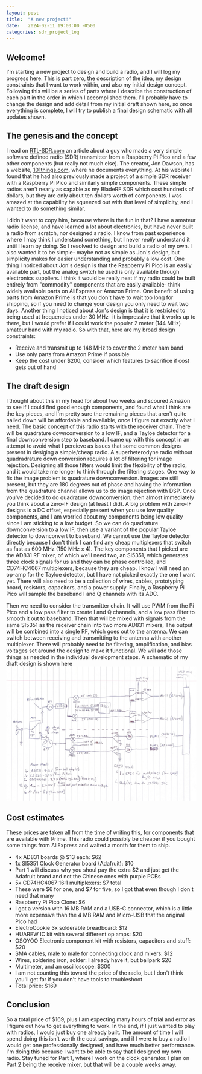 ```yaml
---
layout: post
title:  "A new project!"
date:   2024-02-11 19:00:00 -0500
categories: sdr_project_log
---
```


## Welcome!
I'm starting a new project to design and build a radio, and I will log my progress here.  This is part zero, the description of the idea, my design constraints that I want to work within, and also my initial design concept.  Following this will be a series of parts where I describe the construction of each part in the order in which I accomplished them.  I'll probably have to change the design and add detail from my initial draft shown here, so once everything is complete, I will try to publish a final design schematic with all updates shown.

## The genesis and the concept
I read on [RTL-SDR.com](https://www.rtl-sdr.com/an-hf-ham-radio-ssb-am-fm-cw-transmitter-made-from-a-raspberry-pi-pico-and-not-much-more/) an article about a guy who made a very simple software defined radio (SDR) transmitter from a Raspberry Pi Pico and a few other components (but really not much else).  The creator, Jon Dawson, has a website, [101things.com](https://101-things.readthedocs.io/en/latest/ham_transmitter.html), where he documents everything.  At his webiste I found that he had also previously made a project of a simple SDR receiver with a Raspberry Pi Pico and similarly simple components.  These simple radios aren't nearly as capable as my BladeRF SDR which cost hundreds of dollars, but they are only about ten dollars worth of components.  I was amazed at the capability he squeezed out with that level of simplicity, and I wanted to do something similar.  

I didn't want to copy him, because where is the fun in that?  I have a amateur radio license, and have learned a lot about electronics, but have never built a radio from scratch, nor designed a radio.  I know from past experience where I may think I understand something, but I never *really* understand it until I learn by doing.  So I resolved to design and build a radio of my own.  I also wanted it to be simple- maybe not as simple as Jon's design, but simplicity makes for easier understanding and probably a low cost.  One thing I noticed about Jon's design is that the Raspberry Pi Pico is an easily available part, but the analog switch he used is only available through electronics suppliers.  I think it would be really neat if my radio could be built entirely from "commodity" components that are easily available- think widely available parts on AliExpress or Amazon Prime.  One benefit of using parts from Amazon Prime is that you don't have to wait too long for shipping, so if you need to change your design you only need to wait two days.  Another thing I noticed about Jon's design is that it is restricted to being used at frequencies under 30 MHz- it is impressive that it works up to there, but I would prefer if I could work the popular 2 meter (144 MHz) amateur band with my radio.  So with that, here are my broad design constraints: 

- Receive and transmit up to 148 MHz to cover the 2 meter ham band
- Use only parts from Amazon Prime if possible
- Keep the cost under $200, consider which features to sacrifice if cost gets out of hand

## The draft design
I thought about this in my head for about two weeks and scoured Amazon to see if I could find good enough components, and found what I think are the key pieces, and I'm pretty sure the remaining pieces that aren't quite nailed down will be affordable and available, once I figure out exactly what I need.  The basic concept of this radio starts with the receiver chain.  There will be quadrature downconversion to a low IF, and a Tayloe detector for a final downconversion step to baseband.  I came up with this concept in an attempt to avoid what I percieve as issues that some common designs present in desiging a simple/cheap radio.  A superheterodyne radio without quadradrature down conversion requires a lot of filtering for image rejection.  Designing all those filters would limit the flexibility of the radio, and it would take me longer to think through the filtering stages.  One way to fix the image problem is quadrature downconversion.  Images are still present, but they are 180 degrees out of phase and having the information from the quadrature channel allows us to do image rejection with DSP.  Once you've decided to do quadrature downconversion, then almost immediately you think about a zero-IF design (at least I did).  A big problem with zero-IF designs is a DC offset, especially present when you use low quality components, and I am worried about my components being low quality since I am sticking to a low budget.  So we can do quadrature downconversion to a low IF, then use a variant of the popular Tayloe detector to downconvert to baseband.  We cannot use the Tayloe detector directly because I don't think I can find any cheap multiplexers that switch as fast as 600 MHz (150 MHz x 4).  The key components that I picked are the AD831 RF mixer, of which we'll need two, an SI5351, which generates three clock signals for us and they can be phase controlled, and CD74HC4067 multiplexers, because they are cheap.  I know I will need an op-amp for the Tayloe detector, but I have not picked exactly the one I want yet.  There will also need to be a collection of wires, cables, prototyping board, resistors, capacitors, and a power supply.  Finally, a Raspberry Pi Pico will sample the baseband I and Q channels with its ADC.  

Then we need to consider the transmitter chain.  It will use PWM from the Pi Pico and a low pass filter to create I and Q channels, and a low pass filter to smooth it out to baseband.  Then that will be mixed with signals from the same SI5351 as the receiver chain into two more AD831 mixers,  The output will be combined into a single RF, which goes out to the antenna.  We can switch between receiving and transmitting to the antenna with another multiplexer.  There will probably need to be filtering, amplification, and bias voltages set around the design to make it functional.  We will add those things as needed in the individual development steps.  A schematic of my draft design is shown here
![draft SDR design schematic](./assets/images/Draft-Schematic.jpg)

## Cost estimates
These prices are taken all from the time of writing this, for components that are available with Prime.  This radio could possibly be cheaper if you bought some things from AliExpress and waited a month for them to ship.  
- 4x AD831 boards @ $13 each: $62
- 1x SI5351 Clock Generator board (Adafruit): $10
 - Part 1 will discuss why you shoul pay the extra $2 and just get the Adafruit brand and not the Chinese ones with purple PCBs
- 5x CD74HC4067 16:1 multiplexers: $7 total
 - These were $6 for one, and $7 for five, so I got that even though I don't need that many
- Raspberry Pi Pico Clone: $6
 - I got a version with 16 MB RAM and a USB-C connector, which is a little more expensive than the 4 MB RAM and Micro-USB that the original Pico had
- ElectroCookie 3x solderable breadboard: $12
- HUAREW IC kit with several different op amps: $20
- OSOYOO Electronic component kit with resistors, capacitors and stuff: $20
- SMA cables, male to male for connecting clock and mixers: $12
- Wires, soldering iron, solder: I already have it, but ballpark $20
- Multimeter, and an oscilloscope: $300
 - I am not counting this toward the price of the radio, but I don't think you'll get far if you don't have tools to troubleshoot
- Total price: $169

## Conclusion
So a total price of $169, plus I am expecting many hours of trial and error as I figure out how to get everything to work.  In the end, if I just wanted to play with radios, I would just buy one already built.  The amount of time I will spend doing this isn't worth the cost savings, and if I were to buy a radio I would get one professionally designed, and have much better performance. I'm doing this because I want to be able to say that I designed my own radio.  Stay tuned for Part 1, where I work on the clock generator.  I plan on Part 2 being the receive mixer, but that will be a couple weeks away.
